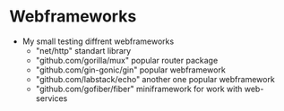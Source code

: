 # Webframeworks

- My small testing diffrent webframeworks
  - "net/http" standart library
  - "github.com/gorilla/mux" popular router package
  - "github.com/gin-gonic/gin" popular webframework
  - "github.com/labstack/echo" another one popular webframework
  - "github.com/gofiber/fiber" miniframework for work with web-services
